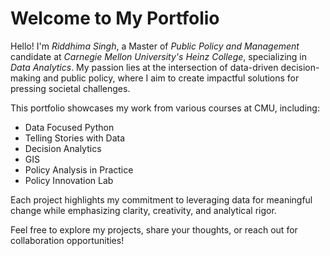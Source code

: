 # Welcome to My Portfolio

Hello! I'm *Riddhima Singh*, a Master of *Public Policy and Management* candidate at *Carnegie Mellon University's Heinz College*, specializing in *Data Analytics*. My passion lies at the intersection of data-driven decision-making and public policy, where I aim to create impactful solutions for pressing societal challenges.

This portfolio showcases my work from various courses at CMU, including:

- Data Focused Python
- Telling Stories with Data
- Decision Analytics
- GIS
- Policy Analysis in Practice
- Policy Innovation Lab

Each project highlights my commitment to leveraging data for meaningful change while emphasizing clarity, creativity, and analytical rigor.

Feel free to explore my projects, share your thoughts, or reach out for collaboration opportunities!
